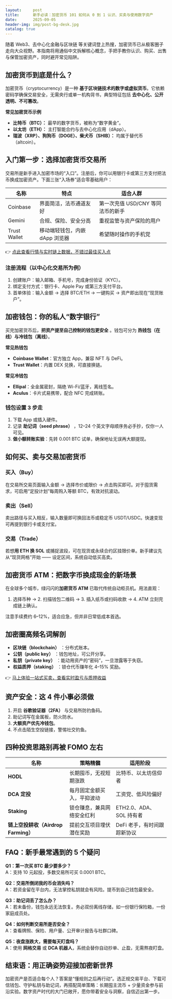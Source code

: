 ```yaml
---
layout:     post
title:      新手必读：加密货币 101 如何从 0 到 1 认识、买卖与使用数字资产
date:       2025-09-05
header-img: img/post-bg-desk.jpg
catalog: true
---
```


随着 Web3、去中心化金融与区块链 等关键词登上热搜，加密货币已从极客圈子走向大众视野。本指南将用通俗中文拆解核心概念，手把手教你认识、购买、出售与保管加密资产，同时避开常见陷阱。

## 加密货币到底是什么？  
加密货币（cryptocurrency）是一种 **基于区块链技术的数字或虚拟货币**。它依赖密码学确保交易安全，无需央行或单一机构背书，典型特征包括 **去中心化、公开透明、不可篡改**。  

**常见加密货币示例**  
- **比特币（BTC）：** 最早的数字货币，被称为“数字黄金”。  
- **以太坊（ETH）：** 主打智能合约与去中心化应用（dApp）。  
- **瑞波（XRP）、狗狗币（DOGE）、柴犬币（SHIB）：** 均属于替代币（altcoin）。  

## 入门第一步：选择加密货币交易所  
交易所是新手进入加密市场的“入口”。注册后，你可以用银行卡或第三方支付把法币换成加密资产。下面三张“入场券”适合零基础用户：  

| 名称 | 特点 | 适合人群 |
| --- | --- | --- |
| Coinbase | 界面简洁，法币通道友好 | 第一次充值 USD/CNY 等同法币的新手 |
| Gemini | 合规、保险、安全分高 | 重视监管与资产保险的用户 |
| Trust Wallet | 移动端轻钱包，内嵌 dApp 浏览器 | 希望随时操作的手机党 |

👉 [点此查看行情与实时链上数据，不错过最佳买入点](https://okxdog.com/)  

### 注册流程（以中心化交易所为例）  
1. 创建账户：输入邮箱、手机号，完成身份验证（KYC）。  
2. 绑定支付方式：银行卡、Apple Pay 或第三方支付平台。  
3. 首单体验：输入金额 → 选择 BTC/ETH → 一键购买 → 资产即出现在“现货账户”。  

## 加密钱包：你的私人“数字银行”  
买完加密货币后，**把资产提至自己控制的钱包更安全** 。钱包可分为 **热钱包（在线）与冷钱包（离线）**。  

**常见热钱包**  
- **Coinbase Wallet**：官方独立 App，兼容 NFT 与 DeFi。  
- **Trust Wallet**：内置 DEX 兑换，可直接换链。  

**常见冷钱包**  
- **Ellipal**：全金属密封，隔绝 Wi-Fi/蓝牙，离线签名。  
- **Aculus**：卡片式易携带，配合 NFC 完成转账。  

### 钱包设置 3 步走  
1. 下载 App 或插入硬件。  
2. 记录 **助记词（seed phrase）** ，12–24 个英文字母顺序务必手抄，仅你一人可见。  
3. **做小额转账实验**：先转 0.001 BTC 试单，确保地址无误再大额提现。  

## 如何买、卖与交易加密货币  

### 买入（Buy）  
在交易所交易页面输入金额 → 选择市价或限价 → 点击购买即可。对于囤货需求，可启用“定投计划”每周购入等额 BTC，有效对抗波动。  

### 卖出（Sell）  
卖出路径与买入相反，输入数量即可换回法币或稳定币 USDT/USDC。快速变现可再提到银行卡或支付宝。  

### 交易（Trade）  
若想**用 ETH 换 SOL** 或捕捉波段，可在现货或永续合约区挂限价单。新手建议先从“现货网格”开始 —— 设定区间，系统自动低买高卖。  

## 加密货币 ATM：把数字币换成现金的新场景  
在全球多个城市，绿闪闪的**加密货币 ATM** 已取代传统自动柜员机。用法直观：  
1. 选择币种 → 2. 扫描钱包二维码 → 3. 插入纸币或扫码收款 → 4. ATM 立刻完成链上确认。  

注意手续费约 6–12%，适合应急，但并非日常低成本首选。  

## 加密圈高频名词解剖  
- **区块链（blockchain）** ：分布式账本。  
- **公钥（public key）** ：钱包地址，可公开分享。  
- **私钥（private key）** ：能动用资产的“密码”，一旦泄露等于失窃。  
- **权益质押（staking）** ：锁仓代币赚年化 4–15% 奖励。  

👉 [马上体验一站式买卖，查看实时盈亏与质押收益](https://okxdog.com/)  

## 资产安全：这 4 件小事必须做  
1. 开启 **谷歌验证器（2FA）** 与交易所防钓鱼码。  
2. 助记词写在金属板，防火防水。  
3. **大额资产优先冷钱包**。  
4. 不点击陌生空投链接，警惕社交钓鱼。  

## 四种投资思路别再被 FOMO 左右  

| 名称 | 策略精髓 | 适用阶段 |
| --- | --- | --- |
| **HODL** | 长期囤币，无视短期涨跌 | 比特币、以太坊信仰者 |
| **DCA 定投** | 每月固定金额买入，平抑波动 | 工资党、低风险偏好 |
| **Staking** | 锁仓赚息，兼具网络安全红利 | ETH2.0、ADA、SOL 持有者 |
| **链上空投耕收（Airdrop Farming）** | 提前交互项目埋伏潜在奖励 | DeFi 老手，有时间跟踪新协议 |

## FAQ：新手最常遇到的 5 个疑问  

**Q1：第一次买 BTC 最少要多少？**  
A：支持 10 元起投，多数交易所可买 0.0001 BTC。  

**Q2：交易所倒闭我的币会消失吗？**  
A：若资金留在平台内，无法掌控私钥就会有风险。提币到自己钱包最安全。  

**Q3：助记词丢了怎么办？**  
A：若未备份，钱包永远无法恢复。务必双份离线存储，如一份银行保险箱，一份家庭成员处。  

**Q4：如何判断交易所是否安全？**  
A：查看牌照、保险、用户量、公开审计报告与社群口碑。  

**Q5：夜盘涨跌大，需要每天盯盘吗？**  
A：使用 **网格交易** 或 **DCA 机器人**，系统会替你自动抄单、止盈，无需熬夜盯盘。  

## 结束语：用正确姿势迎接加密新世界  
加密资产是否适合每个人？答案是“懂规则之后再行动”。选正规交易平台、下载可信钱包、守护私钥与助记词，再搭配简单策略：长期囤主流币 + 少量资金参与前沿实验。数字资产时代的大门已敞开，愿你带着安全与洞察，自信迈出第一步。